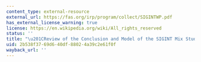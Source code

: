 ```yaml
---
content_type: external-resource
external_url: https://fas.org/irp/program/collect/SIGINTWP.pdf
has_external_license_warning: true
license: https://en.wikipedia.org/wiki/All_rights_reserved
status: ''
title: "\u201CReview of the Conclusion and Model of the SIGINT Mix Study.\u201D (PDF)"
uid: 2b538f37-69d6-40df-8802-4a39c2e61f0f
wayback_url: ''
---
```

